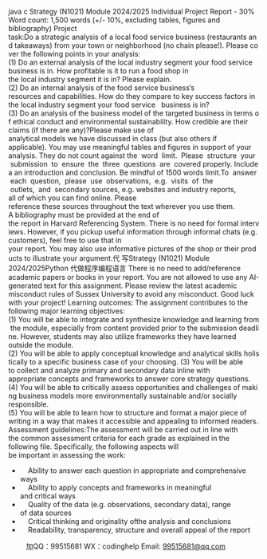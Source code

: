 java c
Strategy (N1021) Module 2024/2025
Individual Project Report - 30%
Word count: 1,500 words (+/- 10%, excluding tables, figures and bibliography)
Project task:Do a strategic analysis of a local food service business (restaurants and takeaways) from your town or neighborhood (no chain please!). Please cover the following points in your analysis:
(1) Do an external analysis of the local industry segment your food service business is in. How profitable is it to run a food shop in the local industry segment it is in? Please explain.
(2) Do an internal analysis of the food service business’s resources and capabilities. How do they compare to key success factors in the local industry segment your food service   business is in?
(3) Do an analysis of the business model of the targeted business in terms of ethical conduct and environmental sustainability. How credible are their claims (if there are any)?Please make use of analytical models we have discussed in class (but also others if applicable). You may use meaningful tables and figures in support of your analysis. They do not count against the  word  limit.  Please  structure  your  submission  to  ensure  the  three  questions  are  covered properly. Include a an introduction and conclusion. Be mindful of 1500 words limit.To  answer  each  question,  please  use  observations,  e.g.  visits  of  the  outlets,  and  secondary sources, e.g. websites and industry reports, all of which you can find online. Please reference these sources throughout the text wherever you use them. A bibliography must be provided at the end of the report in Harvard Referencing System. There is no need for formal interviews. However, if you pickup useful information through informal chats (e.g. customers), feel free to use that in your report. You may also use informative pictures of the shop or their products to illustrate your argument.代 写Strategy (N1021) Module 2024/2025Python
代做程序编程语言 There is no need to add/reference academic papers or books in your report.
You are not allowed to use any AI-generated text for this assignment. Please review the latest academic misconduct rules of Sussex University to avoid any misconduct.
Good luck with your project!
Learning outcomes:
The assignment contributes to the following major learning objectives:
(1) You will be able to integrate and synthesize knowledge and learning from the module, especially from content provided prior to the submission deadline. However, students may also utilize frameworks they have learned outside the module.
(2) You will be able to apply conceptual knowledge and analytical skills holistically to a specific business case of your choosing.
(3) You will be able to collect and analyze primary and secondary data inline with appropriate concepts and frameworks to answer core strategy questions.
(4) You will be able to critically assess opportunities and challenges of making business models more environmentally sustainable and/or socially responsible.
(5) You will be able to learn how to structure and format a major piece of writing in a way that makes it accessible and appealing to informed readers.
Assessment guidelines:The assessment will be carried out in line with the common assessment criteria for each grade as explained in the following file. Specifically, the following aspects will be important in assessing the work:
-     Ability to answer each question in appropriate and comprehensive ways
-     Ability to apply concepts and frameworks in meaningful and critical ways
-     Quality of the data (e.g. observations, secondary data), range of data sources
-     Critical thinking and originality ofthe analysis and conclusions
-     Readability, transparency, structure and overall appeal of the report



         
加QQ：99515681  WX：codinghelp  Email: 99515681@qq.com
